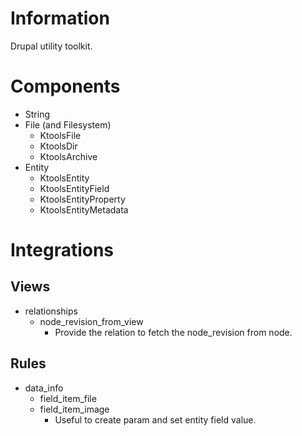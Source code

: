 # Information
Drupal utility toolkit.

# Components
* String
* File (and Filesystem)
  - KtoolsFile
  - KtoolsDir
  - KtoolsArchive
* Entity
  - KtoolsEntity
  - KtoolsEntityField
  - KtoolsEntityProperty
  - KtoolsEntityMetadata

# Integrations
## Views
* relationships
  - node_revision_from_view
    - Provide the relation to fetch the node_revision from node.

## Rules
* data_info
  - field_item_file
  - field_item_image
    - Useful to create param and set entity field value.
